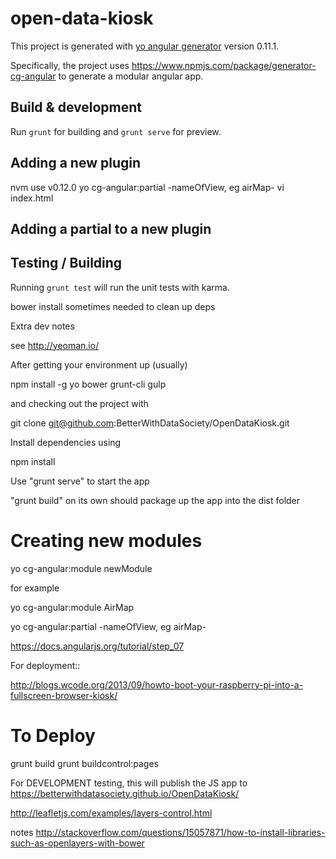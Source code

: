 
# open-data-kiosk

This project is generated with [yo angular generator](https://github.com/yeoman/generator-angular)
version 0.11.1.

Specifically, the project uses https://www.npmjs.com/package/generator-cg-angular to generate a modular angular app.

## Build & development

Run `grunt` for building and `grunt serve` for preview.


## Adding a new plugin

nvm use v0.12.0
yo cg-angular:partial -nameOfView, eg airMap-
vi index.html 

## Adding a partial to a new plugin

## Testing / Building

Running `grunt test` will run the unit tests with karma.

bower install sometimes needed to clean up deps


Extra dev notes

see http://yeoman.io/

After getting your environment up (usually)

npm install -g yo bower grunt-cli gulp

and checking out the project with

git clone git@github.com:BetterWithDataSociety/OpenDataKiosk.git

Install dependencies using

npm install

Use "grunt serve" to start the app

"grunt build" on its own should package up the app into the dist folder


# Creating new modules

yo cg-angular:module newModule

for example

yo cg-angular:module AirMap

yo cg-angular:partial -nameOfView, eg airMap-


https://docs.angularjs.org/tutorial/step_07




For deployment::

http://blogs.wcode.org/2013/09/howto-boot-your-raspberry-pi-into-a-fullscreen-browser-kiosk/

# To Deploy

grunt build
grunt buildcontrol:pages

For DEVELOPMENT testing, this will publish the JS app to https://betterwithdatasociety.github.io/OpenDataKiosk/

http://leafletjs.com/examples/layers-control.html



notes
http://stackoverflow.com/questions/15057871/how-to-install-libraries-such-as-openlayers-with-bower
